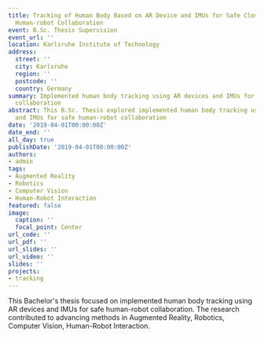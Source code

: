```yaml
---
title: Tracking of Human Body Based on AR Device and IMUs for Safe Close-proximity
  Human-robot Collaboration
event: B.Sc. Thesis Supervision
event_url: ''
location: Karlsruhe Institute of Technology
address:
  street: ''
  city: Karlsruhe
  region: ''
  postcode: ''
  country: Germany
summary: Implemented human body tracking using AR devices and IMUs for safe human-robot
  collaboration
abstract: This B.Sc. Thesis explored implemented human body tracking using AR devices
  and IMUs for safe human-robot collaboration
date: '2019-04-01T00:00:00Z'
date_end: ''
all_day: true
publishDate: '2019-04-01T00:00:00Z'
authors:
- admin
tags:
- Augmented Reality
- Robotics
- Computer Vision
- Human-Robot Interaction
featured: false
image:
  caption: ''
  focal_point: Center
url_code: ''
url_pdf: ''
url_slides: ''
url_video: ''
slides: ''
projects:
- tracking
---
```


This Bachelor's thesis focused on implemented human body tracking using AR devices and IMUs for safe human-robot collaboration. The research contributed to advancing methods in Augmented Reality, Robotics, Computer Vision, Human-Robot Interaction.